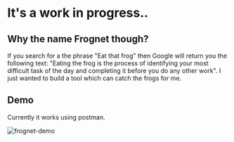 # It's a work in progress..

## Why the name Frognet though?
If you search for a the phrase "Eat that frog" then Google will return you the following text: "Eating the frog is the process of identifying your most difficult task of the day and completing it before you do any other work". I just wanted to build a tool which can catch the frogs for me.

## Demo
Currently it works using postman.

![frognet-demo](https://github.com/saadixl/Frognet/assets/1633940/d40cf385-c36c-4e94-8122-f92bb0443731)

